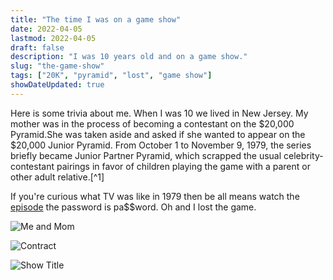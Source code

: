 ```yaml
---
title: "The time I was on a game show"
date: 2022-04-05
lastmod: 2022-04-05
draft: false
description: "I was 10 years old and on a game show."
slug: "the-game-show"
tags: ["20K", "pyramid", "lost", "game show"]
showDateUpdated: true
---
```

Here is some trivia about me. When I was 10 we lived in New Jersey. My mother was in the process of becoming a contestant on the $20,000 Pyramid.She was taken aside and asked if she wanted to appear on the $20,000 Junior Pyramid.
 From October 1 to November 9, 1979, the series briefly became Junior Partner Pyramid, which scrapped the usual celebrity-contestant pairings in favor of children playing the game with a parent or other adult relative.[^1]


If you're curious what TV was like in 1979 then be all means watch the [episode](https://vimeo.com/26595314) the password is pa$$word.
Oh and I lost the game.


![Me and Mom]("/img/Me-Mon.jpg", "Game Show time")



![Contract]("img/contract-5.jpg", "The contract")

![Show Title]("/img/Pyramid-title-1280w.webp.jpg",  "The show title")

